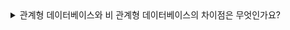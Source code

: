 <details>
<summary> 
관계형 데이터베이스와 비 관계형 데이터베이스의 차이점은 무엇인가요?
</summary>

🔗 질문 링크: [관계형 데이터베이스와 비 관계형 데이터베이스의 차이점은 무엇인가요?](https://www.maeil-mail.kr/question/131)

✅ 답변 내용:
<pre>
답변
</pre>

💡 꼬리 질문1: 꼬리 질문 내용
<pre>
꼬리 질문 답변
</pre>

📝 피드백 내용:
<pre>
피드백
</pre>

✨ 질문에 대한 보충 학습 내용:
<pre>
- 학습한 내용
- 또는 답변에 보완하면 좋았을 내용
</pre>

👀 참고 링크:
  
</details>
